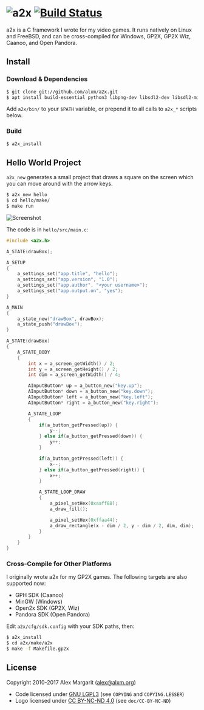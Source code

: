![a2x](https://github.com/alxm/a2x/raw/master/doc/a2x-logo.png "a2x") [![Build Status](https://travis-ci.org/alxm/a2x.svg?branch=master)](https://travis-ci.org/alxm/a2x)
=========================================================================================================================================================================

a2x is a C framework I wrote for my video games. It runs natively on Linux and FreeBSD, and can be cross-compiled for Windows, GP2X, GP2X Wiz, Caanoo, and Open Pandora.

Install
-------

### Download & Dependencies

```sh
$ git clone git://github.com/alxm/a2x.git
$ apt install build-essential python3 libpng-dev libsdl2-dev libsdl2-mixer-dev
```

Add `a2x/bin/` to your `$PATH` variable, or prepend it to all calls to `a2x_*` scripts below.

### Build

```sh
$ a2x_install
```

Hello World Project
-------------------

`a2x_new` generates a small project that draws a square on the screen which you can move around with the arrow keys.

```sh
$ a2x_new hello
$ cd hello/make/
$ make run
```

![Screenshot](https://github.com/alxm/a2x/raw/master/doc/draw-a-box-00001.png "Screenshot")

The code is in `hello/src/main.c`:

```C
#include <a2x.h>

A_STATE(drawBox);

A_SETUP
{
    a_settings_set("app.title", "hello");
    a_settings_set("app.version", "1.0");
    a_settings_set("app.author", "<your username>");
    a_settings_set("app.output.on", "yes");
}

A_MAIN
{
    a_state_new("drawBox", drawBox);
    a_state_push("drawBox");
}

A_STATE(drawBox)
{
    A_STATE_BODY
    {
        int x = a_screen_getWidth() / 2;
        int y = a_screen_getHeight() / 2;
        int dim = a_screen_getWidth() / 4;

        AInputButton* up = a_button_new("key.up");
        AInputButton* down = a_button_new("key.down");
        AInputButton* left = a_button_new("key.left");
        AInputButton* right = a_button_new("key.right");

        A_STATE_LOOP
        {
            if(a_button_getPressed(up)) {
                y--;
            } else if(a_button_getPressed(down)) {
                y++;
            }

            if(a_button_getPressed(left)) {
                x--;
            } else if(a_button_getPressed(right)) {
                x++;
            }

            A_STATE_LOOP_DRAW
            {
                a_pixel_setHex(0xaaff88);
                a_draw_fill();

                a_pixel_setHex(0xffaa44);
                a_draw_rectangle(x - dim / 2, y - dim / 2, dim, dim);
            }
        }
    }
}
```

### Cross-Compile for Other Platforms

I originally wrote a2x for my GP2X games. The following targets are also supported now:

* GPH SDK (Caanoo)
* MinGW (Windows)
* Open2x SDK (GP2X, Wiz)
* Pandora SDK (Open Pandora)

Edit `a2x/cfg/sdk.config` with your SDK paths, then:

```sh
$ a2x_install
$ cd a2x/make/a2x
$ make -f Makefile.gp2x
```

License
-------

Copyright 2010-2017 Alex Margarit (alex@alxm.org)

* Code licensed under [GNU LGPL3](https://www.gnu.org/licenses/lgpl.html) (see `COPYING` and `COPYING.LESSER`)
* Logo licensed under [CC BY-NC-ND 4.0](https://creativecommons.org/licenses/by-nc-nd/4.0/) (see `doc/CC-BY-NC-ND`)
